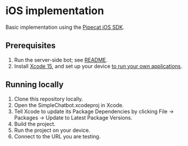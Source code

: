 # iOS implementation

Basic implementation using the [Pipecat iOS SDK](https://docs.pipecat.ai/client/ios/introduction).

## Prerequisites

1. Run the server-side bot; see [README](../../server/README).
2. Install [Xcode 15](https://developer.apple.com/xcode/), and set up your device [to run your own applications](https://developer.apple.com/documentation/xcode/distributing-your-app-to-registered-devices).

## Running locally

1. Clone this repository locally.
2. Open the SimpleChatbot.xcodeproj in Xcode.
3. Tell Xcode to update its Package Dependencies by clicking File -> Packages -> Update to Latest Package Versions.
4. Build the project.
5. Run the project on your device.
6. Connect to the URL you are testing.
